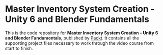 # Master Inventory System Creation - Unity 6 and Blender Fundamentals
This is the code repository for **Master Inventory System Creation - Unity 6 and Blender Fundamentals**, published by [Packt](https://www.packtpub.com/?utm_source=github). It contains all the supporting project files necessary to work through the video course from start to finish.